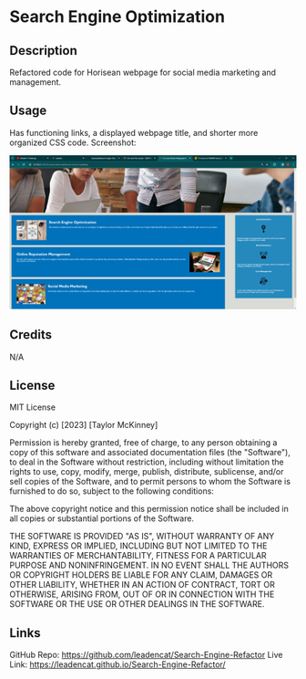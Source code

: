 # Search Engine Optimization

## Description
Refactored code for Horisean webpage for social media marketing and management.

## Usage
Has functioning links, a displayed webpage title, and shorter more organized CSS code.
Screenshot:

![horiseon website](screenshot/Horiseon.png)

## Credits

N/A

## License

MIT License

Copyright (c) [2023] [Taylor McKinney]

Permission is hereby granted, free of charge, to any person obtaining a copy
of this software and associated documentation files (the "Software"), to deal
in the Software without restriction, including without limitation the rights
to use, copy, modify, merge, publish, distribute, sublicense, and/or sell
copies of the Software, and to permit persons to whom the Software is
furnished to do so, subject to the following conditions:

The above copyright notice and this permission notice shall be included in all
copies or substantial portions of the Software.

THE SOFTWARE IS PROVIDED "AS IS", WITHOUT WARRANTY OF ANY KIND, EXPRESS OR
IMPLIED, INCLUDING BUT NOT LIMITED TO THE WARRANTIES OF MERCHANTABILITY,
FITNESS FOR A PARTICULAR PURPOSE AND NONINFRINGEMENT. IN NO EVENT SHALL THE
AUTHORS OR COPYRIGHT HOLDERS BE LIABLE FOR ANY CLAIM, DAMAGES OR OTHER
LIABILITY, WHETHER IN AN ACTION OF CONTRACT, TORT OR OTHERWISE, ARISING FROM,
OUT OF OR IN CONNECTION WITH THE SOFTWARE OR THE USE OR OTHER DEALINGS IN THE
SOFTWARE.

## Links

GitHub Repo: https://github.com/leadencat/Search-Engine-Refactor
Live Link: https://leadencat.github.io/Search-Engine-Refactor/